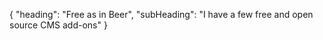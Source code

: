 {
    "heading": "Free as in Beer",
    "subHeading": "I have a few free and open source CMS add-ons"
}
